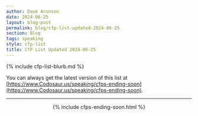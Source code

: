```yaml
---
author: Dave Aronson
date: 2024-06-25
layout: blog-post
permalink: blog/cfp-list-updated-2024-06-25
section: Blog
tags: speaking
style: cfp-list
title: CfP List Updated 2024-06-25
---
```


{% include cfp-list-blurb.md %}

You can always get the latest version of this list at
[https://www.Codosaur.us/speaking/cfps-ending-soon](https://www.Codosaur.us/speaking/cfps-ending-soon).

<hr>

<center>{% include cfps-ending-soon.html %}</center>
